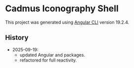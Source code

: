 # Cadmus Iconography Shell

This project was generated using [Angular CLI](https://github.com/angular/angular-cli) version 19.2.4.

## History

- 2025-09-19:
  - updated Angular and packages.
  - refactored for full reactivity.
